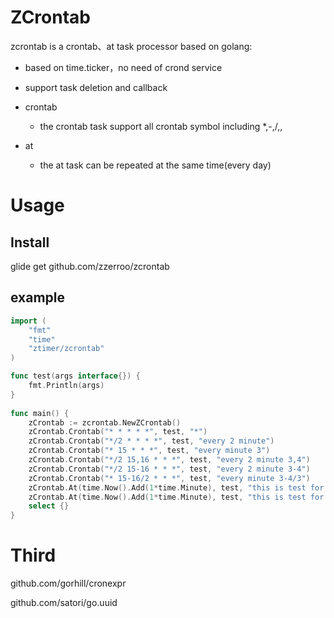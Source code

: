 # ZCrontab

zcrontab is a crontab、at  task processor based on golang:

- based on time.ticker，no need of crond service
- support task deletion and callback
- crontab
  - the crontab task support all crontab symbol including *,-,/,,

- at
  - the at task can be repeated at the same time(every day)

# Usage

## Install 

  glide get github.com/zzerroo/zcrontab

## example

```go
import (
	"fmt"
	"time"
	"ztimer/zcrontab"
)

func test(args interface{}) {
	fmt.Println(args)
}
 
func main() {
	zCrontab := zcrontab.NewZCrontab()
	zCrontab.Crontab("* * * * *", test, "*")
	zCrontab.Crontab("*/2 * * * *", test, "every 2 minute")
	zCrontab.Crontab("* 15 * * *", test, "every minute 3")
	zCrontab.Crontab("*/2 15,16 * * *", test, "every 2 minute 3,4")
	zCrontab.Crontab("*/2 15-16 * * *", test, "every 2 minute 3-4")
	zCrontab.Crontab("* 15-16/2 * * *", test, "every minute 3-4/3")
	zCrontab.At(time.Now().Add(1*time.Minute), test, "this is test for at repeat", true)
	zCrontab.At(time.Now().Add(1*time.Minute), test, "this is test for at", false)
	select {}
}
```

#   Third

github.com/gorhill/cronexpr

github.com/satori/go.uuid